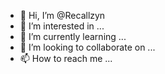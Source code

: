 - 👋 Hi, I’m @Recallzyn
- 👀 I’m interested in ...
- 🌱 I’m currently learning ...
- 💞️ I’m looking to collaborate on ...
- 📫 How to reach me ...

<!---
Recallzyn/Recallzyn is a ✨ special ✨ repository because its `README.md` (this file) appears on your GitHub profile.
You can click the Preview link to take a look at your changes.
--->

